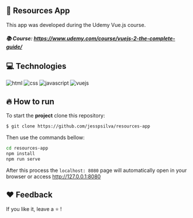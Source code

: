 ## :file_folder: Resources App

This app was developed during the Udemy Vue.js course.

##### :books: Course: https://www.udemy.com/course/vuejs-2-the-complete-guide/

## :computer: Technologies

![html](https://img.shields.io/badge/-HTML-orange?logo=HTML5&logoColor=white&style=for-the-badge)
![css](https://img.shields.io/badge/-CSS-blue?logo=CSS3&logoColor=white&style=for-the-badge)
![javascript](https://img.shields.io/badge/-JavaScript-yellow?logo=Javascript&logoColor=white&style=for-the-badge)
![vuejs](https://img.shields.io/badge/-Vue-4FC08D?logo=Vue.js&logoColor=white&style=for-the-badge)

## :fire: How to run

To start the **project** clone this repository:
```bash 
$ git clone https://github.com/jesspsilva/resources-app
```
Then use the commands bellow:
```bash
cd resources-app
npm install
npm run serve
```

After this process the `localhost: 8080` page will automatically open in your browser or access <a href="http://127.0.0.1:8080" target="_blank">http://127.0.0.1:8080</a>

## :heart: Feedback

If you like it, leave a :star: !
<br>
